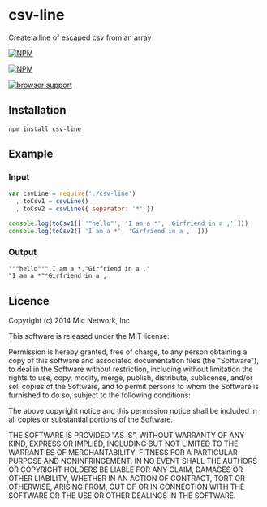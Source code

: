 # csv-line

Create a line of escaped csv from an array

[![NPM](https://nodei.co/npm/csv-line.png?downloads&stars)](https://nodei.co/npm/csv-line/)

[![NPM](https://nodei.co/npm-dl/csv-line.png)](https://nodei.co/npm/csv-line/)

[![browser support](https://ci.testling.com/micnews/csv-line.png)](https://ci.testling.com/micnews/csv-line)

## Installation

```
npm install csv-line
```

## Example

### Input

```javascript
var csvLine = require('./csv-line')
  , toCsv1 = csvLine()
  , toCsv2 = csvLine({ separator: '*' })

console.log(toCsv1([ '"hello"', 'I am a *', 'Girfriend in a ,' ]))
console.log(toCsv2([ 'I am a *', 'Girfriend in a ,' ]))
```

### Output

```
"""hello""",I am a *,"Girfriend in a ,"
"I am a *"*Girfriend in a ,
```

## Licence

Copyright (c) 2014 Mic Network, Inc

This software is released under the MIT license:

Permission is hereby granted, free of charge, to any person obtaining a copy
of this software and associated documentation files (the "Software"), to deal
in the Software without restriction, including without limitation the rights
to use, copy, modify, merge, publish, distribute, sublicense, and/or sell
copies of the Software, and to permit persons to whom the Software is
furnished to do so, subject to the following conditions:

The above copyright notice and this permission notice shall be included in
all copies or substantial portions of the Software.

THE SOFTWARE IS PROVIDED "AS IS", WITHOUT WARRANTY OF ANY KIND, EXPRESS OR
IMPLIED, INCLUDING BUT NOT LIMITED TO THE WARRANTIES OF MERCHANTABILITY,
FITNESS FOR A PARTICULAR PURPOSE AND NONINFRINGEMENT. IN NO EVENT SHALL THE
AUTHORS OR COPYRIGHT HOLDERS BE LIABLE FOR ANY CLAIM, DAMAGES OR OTHER
LIABILITY, WHETHER IN AN ACTION OF CONTRACT, TORT OR OTHERWISE, ARISING FROM,
OUT OF OR IN CONNECTION WITH THE SOFTWARE OR THE USE OR OTHER DEALINGS IN
THE SOFTWARE.
